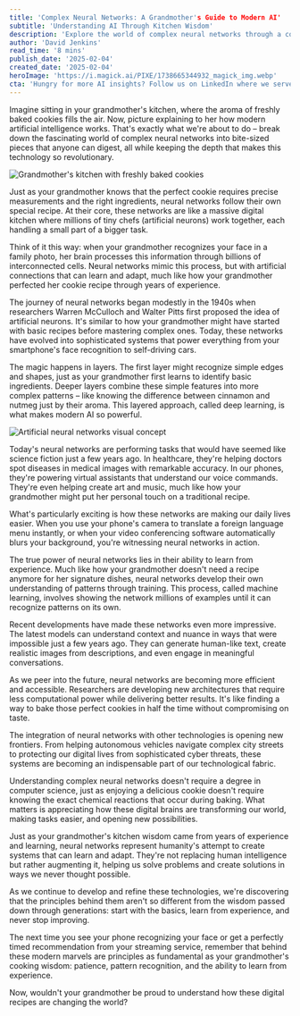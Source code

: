 ```yaml
---
title: 'Complex Neural Networks: A Grandmother's Guide to Modern AI'
subtitle: 'Understanding AI Through Kitchen Wisdom'
description: 'Explore the world of complex neural networks through a comforting and familiar lens - your grandmother''s kitchen wisdom. Learn how AI''s fundamental principles mirror the time-tested methods of perfecting family recipes, and discover how these digital brains are transforming our world through learning and adaptation.'
author: 'David Jenkins'
read_time: '8 mins'
publish_date: '2025-02-04'
created_date: '2025-02-04'
heroImage: 'https://i.magick.ai/PIXE/1738665344932_magick_img.webp'
cta: 'Hungry for more AI insights? Follow us on LinkedIn where we serve up fresh perspectives on technology that anyone can digest. Join our growing community of tech enthusiasts and stay updated on the latest developments in AI and neural networks!'
---
```


Imagine sitting in your grandmother's kitchen, where the aroma of freshly baked cookies fills the air. Now, picture explaining to her how modern artificial intelligence works. That's exactly what we're about to do – break down the fascinating world of complex neural networks into bite-sized pieces that anyone can digest, all while keeping the depth that makes this technology so revolutionary.

![Grandmother's kitchen with freshly baked cookies](https://i.magick.ai/PIXE/1738666121005_magick_img.webp)

Just as your grandmother knows that the perfect cookie requires precise measurements and the right ingredients, neural networks follow their own special recipe. At their core, these networks are like a massive digital kitchen where millions of tiny chefs (artificial neurons) work together, each handling a small part of a bigger task.

Think of it this way: when your grandmother recognizes your face in a family photo, her brain processes this information through billions of interconnected cells. Neural networks mimic this process, but with artificial connections that can learn and adapt, much like how your grandmother perfected her cookie recipe through years of experience.

The journey of neural networks began modestly in the 1940s when researchers Warren McCulloch and Walter Pitts first proposed the idea of artificial neurons. It's similar to how your grandmother might have started with basic recipes before mastering complex ones. Today, these networks have evolved into sophisticated systems that power everything from your smartphone's face recognition to self-driving cars.

The magic happens in layers. The first layer might recognize simple edges and shapes, just as your grandmother first learns to identify basic ingredients. Deeper layers combine these simple features into more complex patterns – like knowing the difference between cinnamon and nutmeg just by their aroma. This layered approach, called deep learning, is what makes modern AI so powerful.

![Artificial neural networks visual concept](https://i.magick.ai/PIXE/1738666121009_magick_img.webp)

Today's neural networks are performing tasks that would have seemed like science fiction just a few years ago. In healthcare, they're helping doctors spot diseases in medical images with remarkable accuracy. In our phones, they're powering virtual assistants that understand our voice commands. They're even helping create art and music, much like how your grandmother might put her personal touch on a traditional recipe.

What's particularly exciting is how these networks are making our daily lives easier. When you use your phone's camera to translate a foreign language menu instantly, or when your video conferencing software automatically blurs your background, you're witnessing neural networks in action.

The true power of neural networks lies in their ability to learn from experience. Much like how your grandmother doesn't need a recipe anymore for her signature dishes, neural networks develop their own understanding of patterns through training. This process, called machine learning, involves showing the network millions of examples until it can recognize patterns on its own.

Recent developments have made these networks even more impressive. The latest models can understand context and nuance in ways that were impossible just a few years ago. They can generate human-like text, create realistic images from descriptions, and even engage in meaningful conversations.

As we peer into the future, neural networks are becoming more efficient and accessible. Researchers are developing new architectures that require less computational power while delivering better results. It's like finding a way to bake those perfect cookies in half the time without compromising on taste.

The integration of neural networks with other technologies is opening new frontiers. From helping autonomous vehicles navigate complex city streets to protecting our digital lives from sophisticated cyber threats, these systems are becoming an indispensable part of our technological fabric.

Understanding complex neural networks doesn't require a degree in computer science, just as enjoying a delicious cookie doesn't require knowing the exact chemical reactions that occur during baking. What matters is appreciating how these digital brains are transforming our world, making tasks easier, and opening new possibilities.

Just as your grandmother's kitchen wisdom came from years of experience and learning, neural networks represent humanity's attempt to create systems that can learn and adapt. They're not replacing human intelligence but rather augmenting it, helping us solve problems and create solutions in ways we never thought possible.

As we continue to develop and refine these technologies, we're discovering that the principles behind them aren't so different from the wisdom passed down through generations: start with the basics, learn from experience, and never stop improving.

The next time you see your phone recognizing your face or get a perfectly timed recommendation from your streaming service, remember that behind these modern marvels are principles as fundamental as your grandmother's cooking wisdom: patience, pattern recognition, and the ability to learn from experience.

Now, wouldn't your grandmother be proud to understand how these digital recipes are changing the world?